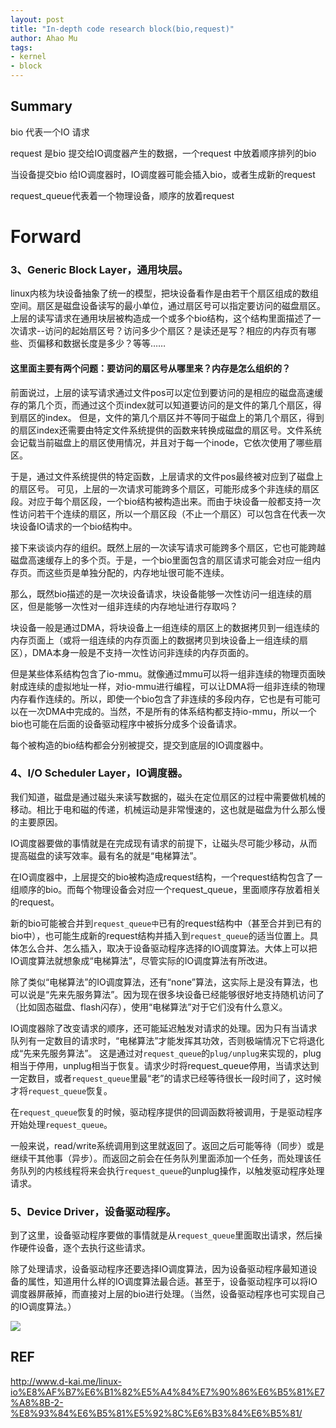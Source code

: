 ```yaml
---
layout: post
title: "In-depth code research block(bio,request)"
author: Ahao Mu
tags:
- kernel
- block
---
```



## Summary
bio 代表一个IO 请求

request 是bio 提交给IO调度器产生的数据，一个request 中放着顺序排列的bio

当设备提交bio 给IO调度器时，IO调度器可能会插入bio，或者生成新的request

request_queue代表着一个物理设备，顺序的放着request

# Forward 
### 3、Generic Block Layer，通用块层。
linux内核为块设备抽象了统一的模型，把块设备看作是由若干个扇区组成的数组空间。扇区是磁盘设备读写的最小单位，通过扇区号可以指定要访问的磁盘扇区。
上层的读写请求在通用块层被构造成一个或多个bio结构，这个结构里面描述了一次请求--访问的起始扇区号？访问多少个扇区？是读还是写？相应的内存页有哪些、页偏移和数据长度是多少？等等……

#### 这里面主要有两个问题：要访问的扇区号从哪里来？内存是怎么组织的？

前面说过，上层的读写请求通过文件pos可以定位到要访问的是相应的磁盘高速缓存的第几个页，而通过这个页index就可以知道要访问的是文件的第几个扇区，得到扇区的index。
但是，文件的第几个扇区并不等同于磁盘上的第几个扇区，得到的扇区index还需要由特定文件系统提供的函数来转换成磁盘的扇区号。文件系统会记载当前磁盘上的扇区使用情况，并且对于每一个inode，它依次使用了哪些扇区。

于是，通过文件系统提供的特定函数，上层请求的文件pos最终被对应到了磁盘上的扇区号。
可见，上层的一次请求可能跨多个扇区，可能形成多个非连续的扇区段。对应于每个扇区段，一个bio结构被构造出来。而由于块设备一般都支持一次性访问若干个连续的扇区，所以一个扇区段（不止一个扇区）可以包含在代表一次块设备IO请求的一个bio结构中。

接下来谈谈内存的组织。既然上层的一次读写请求可能跨多个扇区，它也可能跨越磁盘高速缓存上的多个页。于是，一个bio里面包含的扇区请求可能会对应一组内存页。而这些页是单独分配的，内存地址很可能不连续。

那么，既然bio描述的是一次块设备请求，块设备能够一次性访问一组连续的扇区，但是能够一次性对一组非连续的内存地址进行存取吗？

块设备一般是通过DMA，将块设备上一组连续的扇区上的数据拷贝到一组连续的内存页面上（或将一组连续的内存页面上的数据拷贝到块设备上一组连续的扇区），DMA本身一般是不支持一次性访问非连续的内存页面的。

但是某些体系结构包含了io-mmu。就像通过mmu可以将一组非连续的物理页面映射成连续的虚拟地址一样，对io-mmu进行编程，可以让DMA将一组非连续的物理内存看作连续的。所以，即使一个bio包含了非连续的多段内存，它也是有可能可以在一次DMA中完成的。当然，不是所有的体系结构都支持io-mmu，所以一个bio也可能在后面的设备驱动程序中被拆分成多个设备请求。

每个被构造的bio结构都会分别被提交，提交到底层的IO调度器中。

### 4、I/O Scheduler Layer，IO调度器。
我们知道，磁盘是通过磁头来读写数据的，磁头在定位扇区的过程中需要做机械的移动。相比于电和磁的传递，机械运动是非常慢速的，这也就是磁盘为什么那么慢的主要原因。

IO调度器要做的事情就是在完成现有请求的前提下，让磁头尽可能少移动，从而提高磁盘的读写效率。最有名的就是“电梯算法”。

在IO调度器中，上层提交的bio被构造成request结构，一个request结构包含了一组顺序的bio。而每个物理设备会对应一个request_queue，里面顺序存放着相关的request。

新的bio可能被合并到`request_queue中`已有的request结构中（甚至合并到已有的bio中），也可能生成新的request结构并插入到`request_queue`的适当位置上。具体怎么合并、怎么插入，取决于设备驱动程序选择的IO调度算法。大体上可以把IO调度算法就想象成“电梯算法”，尽管实际的IO调度算法有所改进。

除了类似“电梯算法”的IO调度算法，还有“none”算法，这实际上是没有算法，也可以说是“先来先服务算法”。因为现在很多块设备已经能够很好地支持随机访问了（比如固态磁盘、flash闪存），使用“电梯算法”对于它们没有什么意义。

IO调度器除了改变请求的顺序，还可能延迟触发对请求的处理。因为只有当请求队列有一定数目的请求时，“电梯算法”才能发挥其功效，否则极端情况下它将退化成“先来先服务算法”。
这是通过对`request_queue`的`plug/unplug`来实现的，plug相当于停用，unplug相当于恢复。请求少时将request_queue停用，当请求达到一定数目，或者`request_queue`里最“老”的请求已经等待很长一段时间了，这时候才将`request_queue`恢复。

在`request_queue`恢复的时候，驱动程序提供的回调函数将被调用，于是驱动程序开始处理`request_queue`。

一般来说，read/write系统调用到这里就返回了。返回之后可能等待（同步）或是继续干其他事（异步）。而返回之前会在任务队列里面添加一个任务，而处理该任务队列的内核线程将来会执行`request_queue`的unplug操作，以触发驱动程序处理请求。

### 5、Device Driver，设备驱动程序。
到了这里，设备驱动程序要做的事情就是从`request_queue`里面取出请求，然后操作硬件设备，逐个去执行这些请求。

除了处理请求，设备驱动程序还要选择IO调度算法，因为设备驱动程序最知道设备的属性，知道用什么样的IO调度算法最合适。甚至于，设备驱动程序可以将IO调度器屏蔽掉，而直接对上层的bio进行处理。（当然，设备驱动程序也可实现自己的IO调度算法。）


![](https://images2018.cnblogs.com/blog/970272/201806/970272-20180627214937349-976440365.png)


## REF

http://www.d-kai.me/linux-io%E8%AF%B7%E6%B1%82%E5%A4%84%E7%90%86%E6%B5%81%E7%A8%8B-2-%E8%93%84%E6%B5%81%E5%92%8C%E6%B3%84%E6%B5%81/
